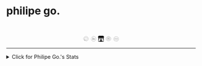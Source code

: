 <p align="center"><h1>philipe go.</h1></p>
<br>
<p align="center">
  <a href="https://github.com/philipe-go"><img alt="GitHub" title="GitHub" height="16" width="16" src="./image/github2.png"></a>
  <a href="https://linkedin.com/in/philipe-go"><img alt="LinkedIn" title="LinkedIn" height="16" width="16" src="./image/linkedin2.png"></a>
  <a href="https://philipego.itch.io/"><img alt="ItchIO" title="Itch.IO" height="16" width="16" src="./image/itchio.png"></a>
  <a href="https://www.codewars.com/users/philipe-go"><img alt="Codewars" title="CodeWars" height="16" width="16" src="./image/codewars.png"></a>
  <a href="mailto:philipe.ng@pm.net"><img alt="Mail" title="Mail" height="16" width="16" src="./image/mail.png"></a>
</p>
<hr>

<details>
<summary>Click for Philipe Go.'s Stats</summary>
<p align="center">
 
[![Top Langs](https://github-readme-stats.vercel.app/api/top-langs/?username=philipe-go&layout=compact)](https://github.com/philipe-go)
[![Github stats](https://github-readme-stats.vercel.app/api?username=philipe-go&lhide_border=true&hide_title=true)](https://github.com/philipe-go)

</p>
<br>
</details> 
